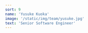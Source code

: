 ```yaml
---
sort: 9
name: 'Yusuke Kuoka'
image: '/static/img/team/yusuke.jpg'
text: 'Senior Software Engineer'
---
```

